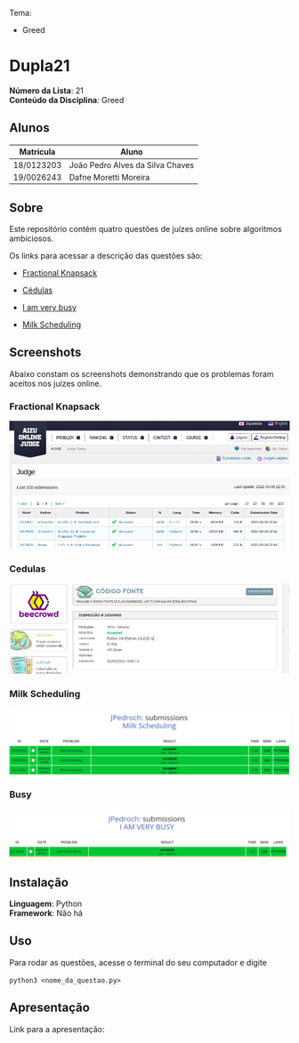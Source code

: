 Tema:
 - Greed

# Dupla21

**Número da Lista**: 21<br>
**Conteúdo da Disciplina**: Greed<br>

## Alunos
|Matrícula | Aluno |
| -- | -- |
| 18/0123203 |  João Pedro Alves da Silva Chaves |
| 19/0026243  |  Dafne Moretti Moreira |


## Sobre 

Este repositório contém quatro questões de juízes online sobre algoritmos ambiciosos.

Os links para acessar a descrição das questões são:

* [Fractional Knapsack](https://judge.u-aizu.ac.jp/onlinejudge/description.jsp?id=ALDS1_15_B)

* [Cédulas](https://www.beecrowd.com.br/judge/pt/problems/view/1018)

* [I am very busy](https://www.spoj.com/problems/BUSYMAN/)

* [Milk Scheduling](https://www.spoj.com/problems/MSCHED/)

## Screenshots

Abaixo constam os screenshots demonstrando que os problemas foram aceitos nos juízes online.

### Fractional Knapsack
![Fractional Knapsack](FractionalKnapsack_accepted.png)

### Cedulas
![Cedulas](cedulas_accepted.png)

### Milk Scheduling
![MilkScheduling](MilkScheduling_accepted.png)

### Busy
![Busy](busy_accepted.png)

## Instalação 
**Linguagem**: Python<br>
**Framework**: Não há<br>

## Uso 

Para rodar as questões, acesse o terminal do seu computador e digite 

```python3 <nome_da_questao.py>```

## Apresentação 

Link para a apresentação:

